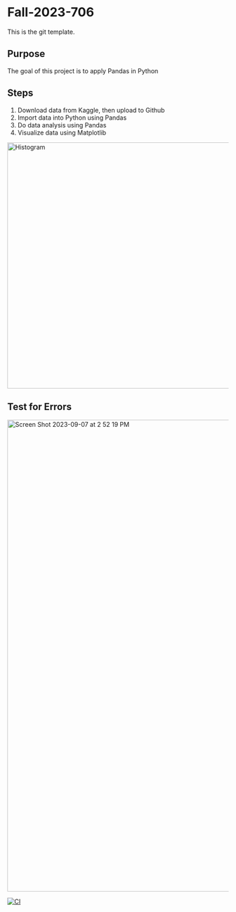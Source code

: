 # Fall-2023-706
This is the git template.

## Purpose
The goal of this project is to apply Pandas in Python

## Steps
1. Download data from Kaggle, then upload to Github
2. Import data into Python using Pandas
3. Do data analysis using Pandas
4. Visualize data using Matplotlib

<img width="559" alt="Histogram" src="https://github.com/nogibjj/IDS706Week2Pandas/assets/47194238/e1a723f7-4e67-49de-8b07-bc6eaac09c88">

## Test for Errors

<img width="1072" alt="Screen Shot 2023-09-07 at 2 52 19 PM" src="https://github.com/nogibjj/IDS706Week2Pandas/assets/47194238/7458ca5d-50d9-4436-a414-9908280194d6">


[![CI](https://github.com/nogibjj/IDS706Week2Pandas/actions/workflows/cicd.yml/badge.svg)](https://github.com/nogibjj/IDS706Week2Pandas/actions/workflows/cicd.yml)